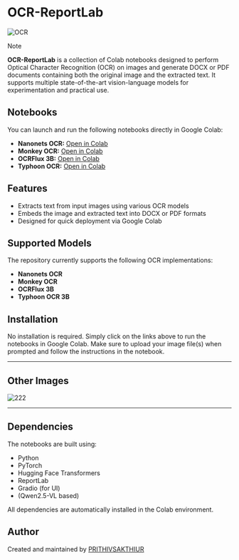 # **OCR-ReportLab**

![OCR](https://github.com/user-attachments/assets/83a88cd7-c19e-4214-bf59-6ede1eb05e89)

> [!note]
**OCR-ReportLab** is a collection of Colab notebooks designed to perform Optical Character Recognition (OCR) on images and generate DOCX or PDF documents containing both the original image and the extracted text. It supports multiple state-of-the-art vision-language models for experimentation and practical use.

## Notebooks

You can launch and run the following notebooks directly in Google Colab:

- **Nanonets OCR:** [Open in Colab](https://colab.research.google.com/drive/1VvA-amvSVxGdWgIsh4_by6KWOtEs_Iqp)
- **Monkey OCR:** [Open in Colab](https://colab.research.google.com/drive/1vPCojbmlXjDFUt06FJ1tjgnj_zWK4mUo)
- **OCRFlux 3B:** [Open in Colab](https://colab.research.google.com/drive/1TDoCXzWdF2hxVLbISqW6DjXAzOyI7pzf)
- **Typhoon OCR:** [Open in Colab](https://colab.research.google.com/drive/1_59zvLNnn1kvbiSFxzA1WiqhpbW8RKbz)
  
## Features

- Extracts text from input images using various OCR models
- Embeds the image and extracted text into DOCX or PDF formats
- Designed for quick deployment via Google Colab

## Supported Models

The repository currently supports the following OCR implementations:

- **Nanonets OCR**
- **Monkey OCR**
- **OCRFlux 3B**
- **Typhoon OCR 3B**

## Installation

No installation is required. Simply click on the links above to run the notebooks in Google Colab. Make sure to upload your image file(s) when prompted and follow the instructions in the notebook.

---

## Other Images
![222](https://github.com/user-attachments/assets/eae0f85d-2963-4edf-96e9-caedfe048c4f)

---

## Dependencies

The notebooks are built using:

- Python
- PyTorch
- Hugging Face Transformers
- ReportLab
- Gradio (for UI)
- (Qwen2.5-VL based)

All dependencies are automatically installed in the Colab environment.

## Author

Created and maintained by [PRITHIVSAKTHIUR](https://github.com/PRITHIVSAKTHIUR)
